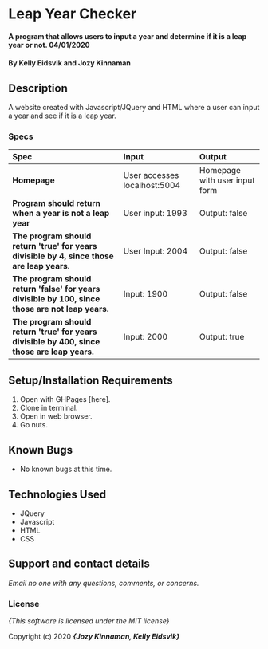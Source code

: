# Leap Year Checker

#### A program that allows users to input a year and determine if it is a leap year or not. 04/01/2020

#### By **Kelly Eidsvik and Jozy Kinnaman**

## Description

A website created with Javascript/JQuery and HTML where a user can input a year and see if it is a leap year.


### Specs
| Spec | Input | Output |
| :-------------     | :------------- | :------------- |
| **Homepage** | User accesses localhost:5004 | Homepage with user input form |
| **Program should return when a year is not a leap year** | User input: 1993 | Output: false |
| **The program should return 'true' for years divisible by 4, since those are leap years.**| User Input: 2004| Output: false |
| **The program should return 'false' for years divisible by 100, since those are not leap years.**| Input: 1900 | Output: false |
| **The program should return 'true' for years divisible by 400, since those are leap years.** | Input: 2000 | Output: true |

## Setup/Installation Requirements

1. Open with GHPages [here].
2. Clone in terminal.
3. Open in web browser.
4. Go nuts. 

## Known Bugs
* No known bugs at this time.

## Technologies Used
* JQuery
* Javascript
* HTML
* CSS

## Support and contact details

_Email no one with any questions, comments, or concerns._

### License

*{This software is licensed under the MIT license}*

Copyright (c) 2020 **_{Jozy Kinnaman, Kelly Eidsvik}_**